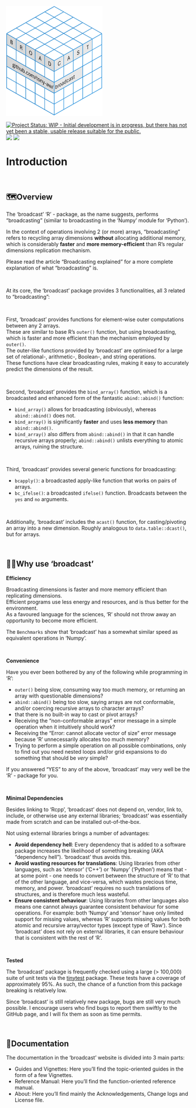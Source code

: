 
<img src="man/figures/broadcast.png" height="300" alt="" />

<!-- badges: start -->

[![Project Status: WIP - Initial development is in progress, but there
has not yet been a stable, usable release suitable for the
public.](https://www.repostatus.org/badges/latest/wip.svg)](https://www.repostatus.org/#wip)
[![](https://img.shields.io/badge/lifecycle-experimental-orange.svg)](https://lifecycle.r-lib.org/articles/stages.html#experimental)
[![](https://img.shields.io/badge/ORCID-0000--0001--9498--8379-green.svg)](https://orcid.org/0000-0001-9498-8379)

<!-- badges: end -->

# Introduction

 

## 🗺️Overview

The ‘broadcast’ ‘R’ - package, as the name suggests, performs
“broadcasting” (similar to broadcasting in the ‘Numpy’ module for
‘Python’).

In the context of operations involving 2 (or more) arrays,
“broadcasting” refers to recycling array dimensions **without**
allocating additional memory, which is considerably **faster** and
**more memory-efficient** than R’s regular dimensions replication
mechanism.

Please read the article “Broadcasting explained” for a more complete
explanation of what “broadcasting” is.

 

At its core, the ‘broadcast’ package provides 3 functionalities, all 3
related to “broadcasting”:

 

First, ‘broadcast’ provides functions for element-wise outer
computations between any 2 arrays.  
These are similar to base R’s `outer()` function, but using
broadcasting, which is faster and more efficient than the mechanism
employed by `outer()`.  
The outer-like functions provided by ‘broadcast’ are optimised for a
large set of relational-, arithmetic-, Boolean-, and string
operations.  
These functions have clear broadcasting rules, making it easy to
accurately predict the dimensions of the result.

 

Second, ‘broadcast’ provides the `bind_array()` function, which is a
broadcasted and enhanced form of the fantastic `abind::abind()`
function:

- `bind_array()` allows for broadcasting (obviously), whereas
  `abind::abind()` does not.
- `bind_array()` is significantly **faster** and uses **less memory**
  than `abind::abind()`.
- `bind_array()` also differs from `abind::abind()` in that it can
  handle recursive arrays properly; `abind::abind()` unlists everything
  to atomic arrays, ruining the structure.

 

Third, ‘broadcast’ provides several generic functions for broadcasting:

- `bcapply()`: a broadcasted apply-like function that works on pairs of
  arrays.
- `bc_ifelse()`: a broadcasted `ifelse()` function. Broadcasts between
  the `yes` and `no` arguments.

 

Additionally, ‘broadcast’ includes the `acast()` function, for
casting/pivoting an array into a new dimension. Roughly analogous to
`data.table::dcast()`, but for arrays.

 

## 🤷🏽Why use ‘broadcast’

**Efficiency**

Broadcasting dimensions is faster and more memory efficient than
replicating dimensions.  
Efficient programs use less energy and resources, and is thus better for
the environment.  
As a favoured language for the sciences, ‘R’ should not throw away an
opportunity to become more efficient.

The `Benchmarks` show that ‘broadcast’ has a somewhat similar speed as
equivalent operations in ‘Numpy’.

 

**Convenience**

Have you ever been bothered by any of the following while programming in
‘R’:

- `outer()` being slow, consuming way too much memory, or returning an
  array with questionable dimensions?
- `abind::abind()` being too slow, saying arrays are not conformable,
  and/or coercing recursive arrays to character arrays?
- that there is no built-in way to cast or pivot arrays?
- Receiving the “non-conformable arrays” error message in a simple
  operation when it intuitively should work?
- Receiving the “Error: cannot allocate vector of size” error message
  because ‘R’ unnecessarily allocates too much memory?
- Trying to perform a simple operation on all possible combinations,
  only to find out you need nested loops and/or grid expansions to do
  something that should be *very* simple?

If you answered “YES” to any of the above, ‘broadcast’ may very well be
the ‘R’ - package for you.

 

**Minimal Dependencies**

Besides linking to ‘Rcpp’, ‘broadcast’ does not depend on, vendor, link
to, include, or otherwise use any external libraries; ‘broadcast’ was
essentially made from scratch and can be installed out-of-the-box.

Not using external libraries brings a number of advantages:

- **Avoid dependency hell**: Every dependency that is added to a
  software package increases the likelihood of something breaking (AKA
  “dependency hell”). ‘broadcast’ thus avoids this.
- **Avoid wasting resources for translations**: Using libraries from
  other languages, such as ‘xtensor’ (‘C++’) or ‘Numpy’ (‘Python’) means
  that - at some point - one needs to convert between the structure of
  ‘R’ to that of the other language, and vice-versa, which wastes
  precious time, memory, and power. ‘broadcast’ requires no such
  translations of structures, and is therefore much less wasteful.
- **Ensure consistent behaviour**: Using libraries from other languages
  also means one cannot always guarantee consistent behaviour for some
  operations. For example: both ‘Numpy’ and ‘xtensor’ have only limited
  support for missing values, whereas ‘R’ supports missing values for
  both atomic and recursive array/vector types (except type of ‘Raw’).
  Since ‘broadcast’ does not rely on external libraries, it can ensure
  behaviour that is consistent with the rest of ‘R’.

 

**Tested**

The ‘broadcast’ package is frequently checked using a large (\> 100,000)
suite of unit tests via the
[tinytest](https://github.com/markvanderloo/tinytest) package. These
tests have a coverage of approximately 95%. As such, the chance of a
function from this package breaking is relatively low.

Since ‘broadcast’ is still relatively new package, bugs are still very
much possible. I encourage users who find bugs to report them swiftly to
the GitHub page, and I will fix them as soon as time permits.

 

## 📖Documentation

The documentation in the ‘broadcast’ website is divided into 3 main
parts:

- Guides and Vignettes: Here you’ll find the topic-oriented guides in
  the form of a few Vignettes.
- Reference Manual: Here you’ll find the function-oriented reference
  manual.
- About: Here you’ll find mainly the Acknowledgements, Change logs and
  License file.

   
